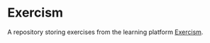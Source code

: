 # Exercism

A repository storing exercises from the learning platform [Exercism](https://exercism.org).